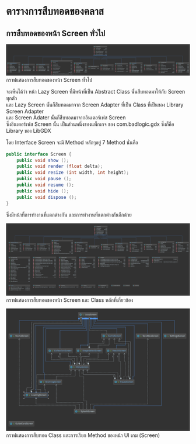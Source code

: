 # ตารางการสืบทอดของคลาส

## การสืบทอดของหน้า Screen ทั่วไป
![](./img/basicScreen-class-inheritance.png)
กราฟแสดงการสืบทอดของหน้า Screen ทั่วไป

จะเห็นได้ว่า หน้า Lazy Screen ที่มีหน้าที่เป็น Abstract Class นั้นสืบทอดมาให้กับ Screen ทุกตัว<br>
และ Lazy Screen นั้นก็สืบทอดมาจาก Screen Adapter ที่เป็น Class ที่เป็นของ Library Screen Adapter<br>
และ Screen Adater นั้นก็สืบทอดมาจากอินเตอร์เฟส Screen<br>
ซึ่งอินเตอร์เฟส Screen นั้น เป็นส่วนหนึ่งของแพ็กเกจ ของ com.badlogic.gdx ซึ่งก็คือ Library ของ LibGDX

โดย Interface Screen จะมี Method หลักๆอยู่ 7 Method นั่นคือ

```java
public interface Screen {
    public void show ();
    public void render (float delta);
    public void resize (int width, int height);
    public void pause ();
    public void resume ();
    public void hide ();
    public void dispose ();
}
```

ซึ่งมีหน้าที่การทำงานที่แตกต่างกัน และการทำงานที่แตกต่างกันอีกด้วย

![](./img/screen-class-inheritance.png)
กราฟแสดงการสืบทอดของหน้า Screen และ Class หลักที่เกี่ยวข้อง

![](./img/ui-class-inheritance.png)
กราฟแสดงการสืบทอด Class และการเรียก Method ของหน้า UI เกม (Screen)
